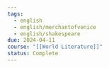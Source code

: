 ```yaml
---
tags:
  - english
  - english/merchantofvenice
  - english/shakespeare
due: 2024-04-11
course: "[[World Literature]]"
status: Complete
---
```


